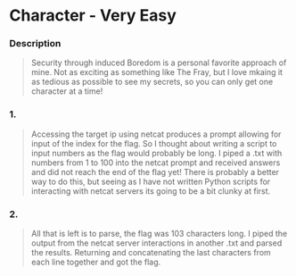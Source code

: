 # Character - Very Easy

### Description
> Security through induced Boredom is a personal favorite approach of mine. Not as exciting as 
> something like The Fray, but I love mkaing it as tedious as possible to see my secrets, so you can
> only get one character at a time!

### 1.
> Accessing the target ip using netcat produces a prompt allowing for input of the index for the flag.
> So I thought about writing a script to input numbers as the flag would probably be long. 
> I piped a .txt with numbers from 1 to 100 into the netcat prompt and received answers and did not 
> reach the end of the flag yet! There is probably a better way to do this, but seeing as I have not
> written Python scripts for interacting with netcat servers its going to be a bit clunky at first. 

### 2. 
> All that is left is to parse, the flag was 103 characters long. I piped the output from the netcat
> server interactions in another .txt and parsed the results. Returning and concatenating the last
> characters from each line together and got the flag. 